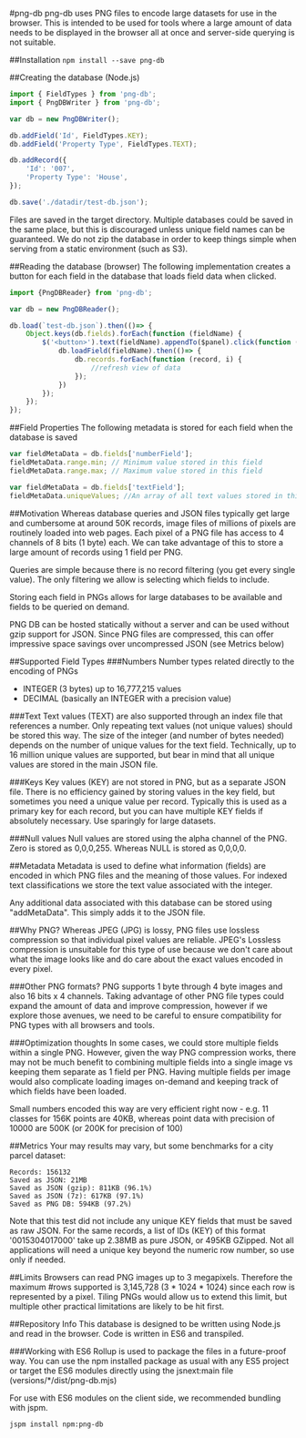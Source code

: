 #png-db
png-db uses PNG files to encode large datasets for use in the browser. This is intended to be used for tools where a large amount of data needs to be displayed in the browser all at once and server-side querying is not suitable.

##Installation
`npm install --save png-db`

##Creating the database (Node.js)
```javascript
import { FieldTypes } from 'png-db';
import { PngDBWriter } from 'png-db';

var db = new PngDBWriter();

db.addField('Id', FieldTypes.KEY);
db.addField('Property Type', FieldTypes.TEXT);

db.addRecord({
    'Id': '007',
    'Property Type': 'House',
});

db.save('./datadir/test-db.json');
```
Files are saved in the target directory. Multiple databases could be saved in the same place, but this is discouraged unless unique field names can be guaranteed. We do not zip the database in order to keep things simple when serving from a static environment (such as S3).

##Reading the database (browser)
The following implementation creates a button for each field in the database that loads field data when clicked.
```javascript
import {PngDBReader} from 'png-db';

var db = new PngDBReader();

db.load(`test-db.json`).then(()=> {
    Object.keys(db.fields).forEach(function (fieldName) {
        $('<button>').text(fieldName).appendTo($panel).click(function () {
            db.loadField(fieldName).then(()=> {
                db.records.forEach(function (record, i) {
                    //refresh view of data 
                });                
            })
        });
    });
});
```

##Field Properties
The following metadata is stored for each field when the database is saved
```javascript
var fieldMetaData = db.fields['numberField'];
fieldMetaData.range.min; // Minimum value stored in this field
fieldMetaData.range.max; // Maximum value stored in this field

var fieldMetaData = db.fields['textField'];
fieldMetaData.uniqueValues; //An array of all text values stored in this field
```

##Motivation
Whereas database queries and JSON files typically get large and cumbersome at around 50K records, image files of millions of pixels are routinely loaded into web pages. Each pixel of a PNG file has access to 4 channels of 8 bits (1 byte) each. We can take advantage of this to store a large amount of records using 1 field per PNG. 

Queries are simple because there is no record filtering (you get every single value). The only filtering we allow is selecting which fields to include.

Storing each field in PNGs allows for large databases to be available and fields to be queried on demand.  

PNG DB can be hosted statically without a server and can be used without gzip support for JSON. Since PNG files are compressed, this can offer impressive space savings over uncompressed JSON (see Metrics below)

##Supported Field Types
###Numbers
Number types related directly to the encoding of PNGs
* INTEGER (3 bytes) up to 16,777,215 values
* DECIMAL (basically an INTEGER with a precision value)

###Text
Text values (TEXT) are also supported through an index file that references a number. Only repeating text values (not unique values) should be stored this way. The size of the integer (and number of bytes needed) depends on the number of unique values for the text field. Technically, up to 16 million unique values are supported, but bear in mind that all unique values are stored in the main JSON file.

###Keys
Key values (KEY) are not stored in PNG, but as a separate JSON file. There is no efficiency gained by storing values in the key field, but sometimes you need a unique value per record. Typically this is used as a primary key for each record, but you can have multiple KEY fields if absolutely necessary. Use sparingly for large datasets.

###Null values
Null values are stored using the alpha channel of the PNG. Zero is stored as 0,0,0,255. Whereas NULL is stored as 0,0,0,0.

##Metadata
Metadata is used to define what information (fields) are encoded in which PNG files and the meaning of those values. For indexed text classifications we store the text value associated with the integer.

Any additional data associated with this database can be stored using "addMetaData". This simply adds it to the JSON file.

##Why PNG?
Whereas JPEG (JPG) is lossy, PNG files use lossless compression so that individual pixel values are reliable. JPEG's Lossless compression is unsuitable for this type of use because we don't care about what the image looks like and do care about the exact values encoded in every pixel.

###Other PNG formats?
PNG supports 1 byte through 4 byte images and also 16 bits x 4 channels. Taking advantage of other PNG file types could expand the amount of data and improve compression, however if we explore those avenues, we need to be careful to ensure compatibility for PNG types with all browsers and tools.

###Optimization thoughts
In some cases, we could store multiple fields within a single PNG. However, given the way PNG compression works, there may not be much benefit to combining multiple fields into a single image vs keeping them separate as 1 field per PNG. Having multiple fields per image would also complicate loading images on-demand and keeping track of which fields have been loaded.

Small numbers encoded this way are very efficient right now - e.g. 11 classes for 156K points are 40KB, whereas point data with precision of 10000 are 500K (or 200K for precision of 100)

##Metrics
Your may results may vary, but some benchmarks for a city parcel dataset:
```
Records: 156132
Saved as JSON: 21MB
Saved as JSON (gzip): 811KB (96.1%)
Saved as JSON (7z): 617KB (97.1%)
Saved as PNG DB: 594KB (97.2%)
```
Note that this test did not include any unique KEY fields that must be saved as raw JSON. 
For the same records, a list of IDs (KEY) of this format '0015304017000' take up 2.38MB as pure JSON, or 495KB GZipped.
Not all applications will need a unique key beyond the numeric row number, so use only if needed.

##Limits
Browsers can read PNG images up to 3 megapixels. Therefore the maximum #rows supported is 3,145,728 (3 * 1024 * 1024) since each row is represented by a pixel. Tiling PNGs would allow us to extend this limit, but multiple other practical limitations are likely to be hit first.

##Repository Info
This database is designed to be written using Node.js and read in the browser. Code is written in ES6 and transpiled.

###Working with ES6
Rollup is used to package the files in a future-proof way. You can use the npm installed package as usual with any ES5 project or target the ES6 modules directly using the jsnext:main file (versions/*/dist/png-db.mjs)

For use with ES6 modules on the client side, we recommended bundling with jspm.

```
jspm install npm:png-db
```
